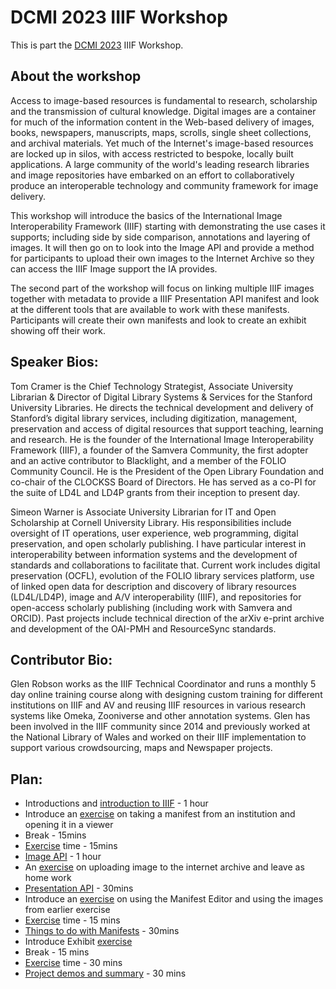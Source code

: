# DCMI 2023 IIIF Workshop

This is part the [DCMI 2023](https://www.dublincore.org/conferences/2023/) IIIF Workshop.

## About the workshop

Access to image-based resources is fundamental to research, scholarship and the transmission of cultural knowledge. Digital images are a container for much of the information content in the Web-based delivery of images, books, newspapers, manuscripts, maps, scrolls, single sheet collections, and archival materials. Yet much of the Internet's image-based resources are locked up in silos, with access restricted to bespoke, locally built applications. A large community of the world's leading research libraries and image repositories have embarked on an effort to collaboratively produce an interoperable technology and community framework for image delivery.

This workshop will introduce the basics of the International Image Interoperability Framework (IIIF) starting with demonstrating the use cases it supports; including side by side comparison, annotations and layering of images. It will then go on to look into the Image API and provide a method for participants to upload their own images to the Internet Archive so they can access the IIIF Image support the IA provides.

The second part of the workshop will focus on linking multiple IIIF images together with metadata to provide a IIIF Presentation API manifest and look at the different tools that are available to work with these manifests. Participants will create their own manifests and look to create an exhibit showing off their work.  

## Speaker Bios:

Tom Cramer is the Chief Technology Strategist, Associate University Librarian & Director of Digital Library Systems & Services for the Stanford University Libraries. He directs the technical development and delivery of Stanford’s digital library services, including digitization, management, preservation and access of digital resources that support teaching, learning and research. He is the founder of the International Image Interoperability Framework (IIIF), a founder of the Samvera Community, the first adopter and an active contributor to Blacklight, and a member of the FOLIO Community Council. He is the President of the Open Library Foundation and co-chair of the CLOCKSS Board of Directors. He has served as a co-PI for the suite of LD4L and LD4P grants from their inception to present day.

Simeon Warner is Associate University Librarian for IT and Open Scholarship at Cornell University Library. His responsibilities include oversight of IT operations, user experience, web programming, digital preservation, and open scholarly publishing. I have particular interest in interoperability between information systems and the development of standards and collaborations to facilitate that. Current work includes digital preservation (OCFL), evolution of the FOLIO library services platform, use of linked open data for description and discovery of library resources (LD4L/LD4P), image and A/V interoperability (IIIF), and repositories for open-access scholarly publishing (including work with Samvera and ORCID). Past projects include technical direction of the arXiv e-print archive and development of the OAI-PMH and ResourceSync standards.

## Contributor Bio:

Glen Robson works as the IIIF Technical Coordinator and runs a monthly 5 day online training course along with designing custom training for different institutions on IIIF and AV and reusing IIIF resources in various research systems like Omeka, Zooniverse and other annotation systems. Glen has been involved in the IIIF community since 2014 and previously worked at the National Library of Wales and worked on their IIIF implementation to support various crowdsourcing, maps and Newspaper projects.

## Plan:

  * Introductions and [introduction to IIIF](part1/whatisiiif.md) - 1 hour
  * Introduce an [exercise](part1/guides.md) on taking a manifest from an institution and opening it in a viewer
  * Break - 15mins
  * [Exercise](part1/guides.md) time - 15mins
  * [Image API](part2/image-api.md) - 1 hour
  * An [exercise](part2/image-servers/iiif-hosting-ia.md) on uploading image to the internet archive and leave as home work
  * [Presentation API](part3/prezi-intro.md) - 30mins
  * Introduce an [exercise](part3/digirati-editor/standalone.md) on using the Manifest Editor and using the images from earlier exercise
  * [Exercise](part3/digirati-editor/standalone.md) time - 15 mins
  * [Things to do with Manifests](manifests.md) - 30mins
  * Introduce Exhibit [exercise](exhibit/exhibit.md)
  * Break - 15 mins
  * [Exercise](exhibit/exhibit.md) time - 30 mins
  * [Project demos and summary](demos.md) - 30 mins

